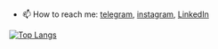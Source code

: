 - 📫 How to reach me: [telegram](https://t.me/SmollaGames), [instagram](https://www.instagram.com/smollagames/), [LinkedIn](https://www.linkedin.com/in/anton-savranskiy/)

[![Top Langs](https://github-readme-stats.vercel.app/api/top-langs/?username=SmollaGames&layout=compact&langs_count=10)](https://github.com/anuraghazra/github-readme-stats)
